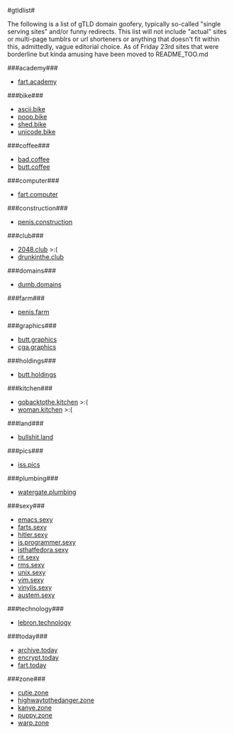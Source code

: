 #gtldlist#


The following is a list of gTLD domain goofery, typically so-called "single serving sites" and/or funny redirects. This list will not include "actual" sites or multi-page tumblrs or url shorteners or anything that doesn't fit within this, admittedly, vague editorial choice. As of Friday 23rd sites that were borderline but kinda amusing have been moved to README_TOO.md


###academy###
* [fart.academy](http://fart.academy)

###bike###
* [ascii.bike](http://ascii.bike)
* [poop.bike](http://poop.bike)
* [shed.bike](http://shed.bike)
* [unicode.bike](http://unicode.bike)

###coffee###
* [bad.coffee](http://bad.coffee)
* [butt.coffee](http://butt.coffee)

###computer###
* [fart.computer](http://fart.computer)

###construction###
* [penis.construction](http://penis.construction)

###club###
* [2048.club](http://2048.club/) >:(
* [drunkinthe.club](http://drunkinthe.club)

###domains###
* [dumb.domains](http://dumb.domains)

###farm###
* [penis.farm](http://penis.farm)

###graphics###
* [butt.graphics](http://butt.graphics)
* [cga.graphics](http://cga.graphics)

###holdings###
* [butt.holdings](http://butt.holdings)

###kitchen###
* [gobacktothe.kitchen](http://gobacktothe.kitchen/) >:(
* [woman.kitchen](http://woman.kitchen/) >:(

###land###
* [bullshit.land](http://bullshit.land)

###pics###
* [iss.pics](http://www.iss.pics/)

###plumbing###
* [watergate.plumbing](http://watergate.plumbing)

###sexy###
* [emacs.sexy](http://vim.sexy)
* [farts.sexy](http://farts.sexy)
* [hitler.sexy](http://hitler.sexy)
* [is.programmer.sexy](http://is.programmer.sexy/)
* [isthatfedora.sexy](http://isthatfedora.sexy)
* [rit.sexy](http://rit.sexy)
* [rms.sexy](https://rms.sexy)
* [unix.sexy](http://unix.sexy)
* [vim.sexy](http://vim.sexy)
* [vinylis.sexy](http://www.vinylis.sexy)
* [austem.sexy](http://austen.sexy)

###technology###
* [lebron.technology](http://lebron.technology/)

###today###
* [archive.today](http://archive.today)
* [encrypt.today](https://encrypt.today)
* [fart.today](http://fart.today)

###zone###
* [cutie.zone](http://cutie.zone)
* [highwaytothedanger.zone](http://highwaytothedanger.zone)
* [kanye.zone](http://kanye.zone)
* [puppy.zone](http://puppy.zone)
* [warp.zone](http://warp.zone)


